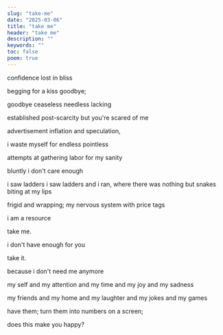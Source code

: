 ```yaml
---
slug: "take-me"
date: "2025-03-06"
title: "take me"
header: "take me"
description: ""
keywords: ""
toc: false
poem: true
---
```


confidence
lost in bliss

begging
for a kiss
goodbye;

goodbye
ceaseless
needless
lacking

established
post-scarcity
but you're scared
of me

advertisement
inflation
and speculation,

i waste myself
for endless
pointless

attempts at
gathering labor for
my sanity

bluntly
i don't care enough

i saw ladders
i saw ladders and i ran,
where there was nothing
but snakes
biting at
my lips

frigid and wrapping;
my nervous system
with price tags

i am a resource

take me.

i don't have enough
for you

take it.

because i don't
need me
anymore

my self and my attention and my time and my joy and my sadness

my friends and my home and my laughter and my jokes and my games

have them; turn them into numbers on a screen;

does this make you happy?
